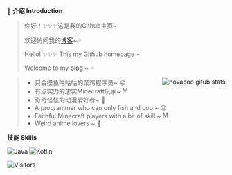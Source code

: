 **:loudspeaker: 介绍 Introduction**

> 你好！:sparkles::sparkles::sparkles:这是我的Github主页~
>
> 欢迎访问我的[博客](https://blog.novacoo.cn)~:sweat_drops:
>
> Hello! :sparkles::sparkles::sparkles: This my Github homepage ~
>
> Welcome to my [blog](https://blog.novacoo.cn) ~ :sweat_drops:

<a href="https://github.com/anuraghazra/github-readme-stats">
  <img src="https://github-readme-stats.vercel.app/api?username=novacoo&show_icons=true&theme=radical" align="right" alt="novacoo gitub stats">
</a>

> * 只会摸鱼咕咕咕的菜鸡程序员~ :stuck_out_tongue_closed_eyes:
> * 有点实力的忠实Minecraft玩家~ <img src="./etc/mc.ico" width="16" alt="Minecraft">
> * 奇奇怪怪的动漫爱好者~ :ghost:
> * A programmer who can only fish and coo ~ :stuck_out_tongue_closed_eyes:
> * Faithful Minecraft players with a bit of skill ~ <img src="./etc/mc.ico" width="16" alt="Minecraft">
> * Weird anime lovers ~ :ghost:

**技能 Skills**

![Java](https://img.shields.io/badge/-Java-ff69b4?stype=flat-square&logo=Java&logoColor=3366ff)
![Kotlin](https://img.shields.io/badge/-Kotlin-orange?stype=flat-square&logo=Kotlin&logoColor=3366ff)

![Visitors](https://visitor-badge.glitch.me/badge?page_id=novacoo.novacoo.readme)
